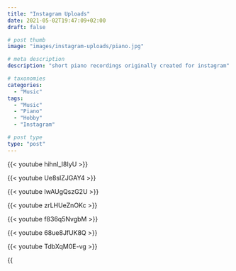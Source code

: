 ```yaml
---
title: "Instagram Uploads"
date: 2021-05-02T19:47:09+02:00
draft: false

# post thumb
image: "images/instagram-uploads/piano.jpg"

# meta description
description: "short piano recordings originally created for instagram"

# taxonomies
categories: 
  - "Music"
tags:
  - "Music"
  - "Piano"
  - "Hobby"
  - "Instagram"

# post type
type: "post"
---
```


{{< youtube hihnI_I8IyU >}} 

{{< youtube Ue8sIZJGAY4 >}} 

{{< youtube IwAUgQszG2U >}} 

{{< youtube zrLHUeZnOKc >}} 

{{< youtube f836q5NvgbM >}} 

{{< youtube 68ue8JfUK8Q >}} 

{{< youtube TdbXqM0E-vg >}} 

{{<audio src="/portfolio/instagram-uploads/ISeeFire.mp3" >}} 


